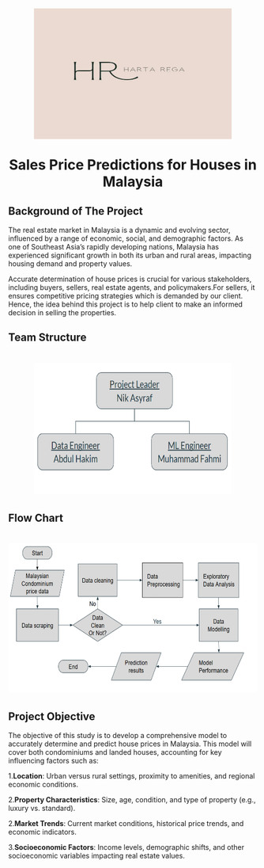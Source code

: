 <a name="readme-top"></a>

  <h1 align="center"><a href="(https://github.com/Nik-Asyraf/Harta_Rega)t">
    <img src="Harta Rega.jpeg" alt="Logo" width="400" height="264">
  </a>

Sales Price Predictions for Houses in Malaysia</h1>
<h2><p align="center">

## Background of The Project

The real estate market in Malaysia is a dynamic and evolving sector, influenced by a range of economic, social, and demographic factors. As one of Southeast Asia’s rapidly developing nations, Malaysia has experienced significant growth in both its urban and rural areas, impacting housing demand and property values.

Accurate determination of house prices is crucial for various stakeholders, including buyers, sellers, real estate agents, and policymakers.For sellers, it ensures competitive pricing strategies which is demanded by our client. Hence, the idea behind this project is to help client to make an informed decision in selling the properties.

## Team Structure

<h1 align="center"><a href="(https://github.com/Nik-Asyraf/Harta_Rega)t">
<img src="Team Structure.png" alt="Logo" width="400" height="264">
</a>

## Flow Chart

  <h1 align="center"><a href="(https://github.com/Nik-Asyraf/Harta_Rega)t">
    <img src="Flow  chart.png" alt="Logo" width="600" height="300">
  </a>

## Project Objective

The objective of this study is to develop a comprehensive model to accurately determine and predict house prices in Malaysia. This model will cover both condominiums and landed houses, accounting for key influencing factors such as:

1.**Location**:
Urban versus rural settings, proximity to amenities, and regional economic conditions.

2.**Property Characteristics**:
Size, age, condition, and type of property (e.g., luxury vs. standard).

2.**Market Trends**:
Current market conditions, historical price trends, and economic indicators.

3.**Socioeconomic Factors**:
Income levels, demographic shifts, and other socioeconomic variables impacting real estate values.
